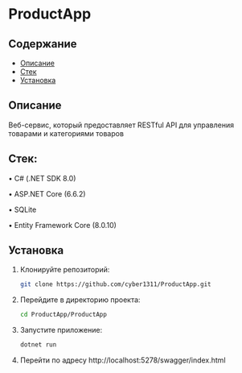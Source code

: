 # ProductApp

## Содержание

- [Описание](#описание)
- [Стек](#стек)
- [Установка](#установка)

## Описание

Веб-сервис, который предоставляет RESTful API для управления
товарами и категориями товаров

## Стек:

•	C# (.NET SDK 8.0)

•	ASP.NET Core (6.6.2)

•	SQLite

•	Entity Framework Core (8.0.10)

## Установка

1. Клонируйте репозиторий:
   
   ```bash
   git clone https://github.com/cyber1311/ProductApp.git

2. Перейдите в директорию проекта:

   ```bash
   cd ProductApp/ProductApp

3. Запустите приложение:

   ```bash
   dotnet run

4. Перейти по адресу http://localhost:5278/swagger/index.html
